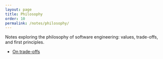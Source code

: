 ```yaml
---
layout: page
title: Philosophy
order: 10
permalink: /notes/philosophy/
---
```


Notes exploring the philosophy of software engineering: values, trade-offs, and first principles.

- [On trade-offs](/notes/philosophy/trade-offs/)
